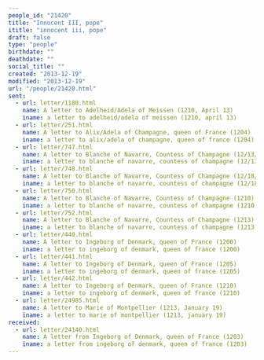 ```yaml
---
people_id: "21420"
title: "Innocent III, pope"
ititle: "innocent iii, pope"
draft: false
type: "people"
birthdate: ""
deathdate: ""
social_title: ""
created: "2013-12-19"
modified: "2013-12-19"
url: "/people/21420.html"
sent:
  - url: letter/1180.html
    name: A letter to Adelheid/Adela of Meissen (1210, April 13)
    iname: a letter to adelheid/adela of meissen (1210, april 13)
  - url: letter/251.html
    name: A letter to Alix/Adela of Champagne, queen of France (1204)
    iname: a letter to alix/adela of champagne, queen of france (1204)
  - url: letter/747.html
    name: A letter to Blanche of Navarre, Countess of Champagne (12/13/1201)
    iname: a letter to blanche of navarre, countess of champagne (12/13/1201)
  - url: letter/748.html
    name: A letter to Blanche of Navarre, Countess of Champagne (12/18/1201)
    iname: a letter to blanche of navarre, countess of champagne (12/18/1201)
  - url: letter/750.html
    name: A letter to Blanche of Navarre, Countess of Champagne (1210)
    iname: a letter to blanche of navarre, countess of champagne (1210)
  - url: letter/752.html
    name: A letter to Blanche of Navarre, Countess of Champagne (1213)
    iname: a letter to blanche of navarre, countess of champagne (1213)
  - url: letter/440.html
    name: A letter to Ingeborg of Denmark, queen of France (1200)
    iname: a letter to ingeborg of denmark, queen of france (1200)
  - url: letter/441.html
    name: A letter to Ingeborg of Denmark, queen of France (1205)
    iname: a letter to ingeborg of denmark, queen of france (1205)
  - url: letter/442.html
    name: A letter to Ingeborg of Denmark, queen of France (1210)
    iname: a letter to ingeborg of denmark, queen of france (1210)
  - url: letter/24985.html
    name: A letter to Marie of Montpellier (1213, January 19)
    iname: a letter to marie of montpellier (1213, january 19)
received:
  - url: letter/24140.html
    name: A letter from Ingeborg of Denmark, queen of France (1203)
    iname: a letter from ingeborg of denmark, queen of france (1203)
---
```


